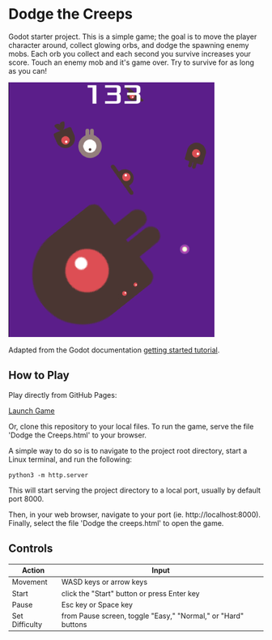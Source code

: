 # Dodge the Creeps

 Godot starter project. This is a simple game; the goal is to move the player character around, collect glowing orbs, and dodge the spawning enemy mobs. Each orb you collect and each second you survive increases your score. Touch an enemy mob and it's game over. Try to survive for as long as you can!  
 
 ![screenshot from game](screenshot.png)

 Adapted from the Godot documentation [getting started tutorial](https://docs.godotengine.org/en/stable/getting_started/first_2d_game/index.html).  


 ## How to Play
 
Play directly from GitHub Pages:  

[Launch Game](https://stomobe.github.io/Dodge-the-Creeps/Dodge%20the%20Creeps.html)  


 Or, clone this repository to your local files. To run the game, serve the file 'Dodge the Creeps.html' to your browser.  

 A simple way to do so is to navigate to the project root directory, start a Linux terminal, and run the following:  
 ```
 python3 -m http.server
```
 This will start serving the project directory to a local port, usually by default port 8000.  
 
 Then, in your web browser, navigate to your port (ie. http://localhost:8000). Finally, select the file 'Dodge the creeps.html' to open the game.  


 ## Controls
 
 | Action | Input |
| --- | --- |
| Movement | WASD keys or arrow keys |
| Start | click the "Start" button or press Enter key |
| Pause | Esc key or Space key |
| Set Difficulty | from Pause screen, toggle "Easy," "Normal," or "Hard" buttons |

